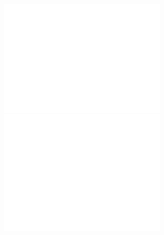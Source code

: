 [![Robin Hartmann's GitHub Statistics](https://raw.githubusercontent.com/robin-hartmann/github-stats/master/generated/overview.svg)][github-stats]
[![Languages Used (By File Size)](https://raw.githubusercontent.com/robin-hartmann/github-stats/master/generated/languages.svg)][github-stats]

[github-stats]: https://github.com/robin-hartmann/github-stats#readme
